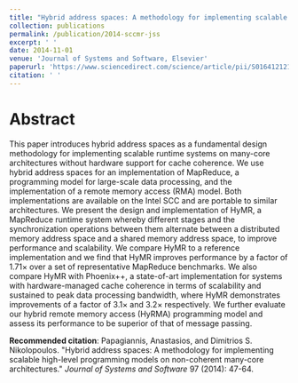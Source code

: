 ```yaml
---
title: "Hybrid address spaces: A methodology for implementing scalable high-level programming models on non-coherent many-core architectures"
collection: publications
permalink: /publication/2014-sccmr-jss
excerpt: ' '
date: 2014-11-01
venue: 'Journal of Systems and Software, Elsevier'
paperurl: 'https://www.sciencedirect.com/science/article/pii/S0164121214001496'
citation: ' '
---
```

Abstract
====
This paper introduces hybrid address spaces as a fundamental design methodology for implementing scalable runtime systems on many-core architectures without hardware support for cache coherence. We use hybrid address spaces for an implementation of MapReduce, a programming model for large-scale data processing, and the implementation of a remote memory access (RMA) model. Both implementations are available on the Intel SCC and are portable to similar architectures. We present the design and implementation of HyMR, a MapReduce runtime system whereby different stages and the synchronization operations between them alternate between a distributed memory address space and a shared memory address space, to improve performance and scalability. We compare HyMR to a reference implementation and we find that HyMR improves performance by a factor of 1.71× over a set of representative MapReduce benchmarks. We also compare HyMR with Phoenix++, a state-of-art implementation for systems with hardware-managed cache coherence in terms of scalability and sustained to peak data processing bandwidth, where HyMR demonstrates improvements of a factor of 3.1× and 3.2× respectively. We further evaluate our hybrid remote memory access (HyRMA) programming model and assess its performance to be superior of that of message passing.

**Recommended citation**: Papagiannis, Anastasios, and Dimitrios S. Nikolopoulos. "Hybrid address spaces: A methodology for implementing scalable high-level programming models on non-coherent many-core architectures." <i>Journal of Systems and Software</i> 97 (2014): 47-64.

